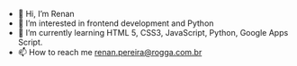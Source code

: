 - 👋 Hi, I’m Renan
- 👀 I’m interested in frontend development and Python
- 🌱 I’m currently learning HTML 5, CSS3, JavaScript, Python, Google Apps Script.
- 📫 How to reach me renan.pereira@rogga.com.br

<!---
renan-pereira-rogga/renan-pereira-rogga is a ✨ special ✨ repository because its `README.md` (this file) appears on your GitHub profile.
You can click the Preview link to take a look at your changes.
--->
